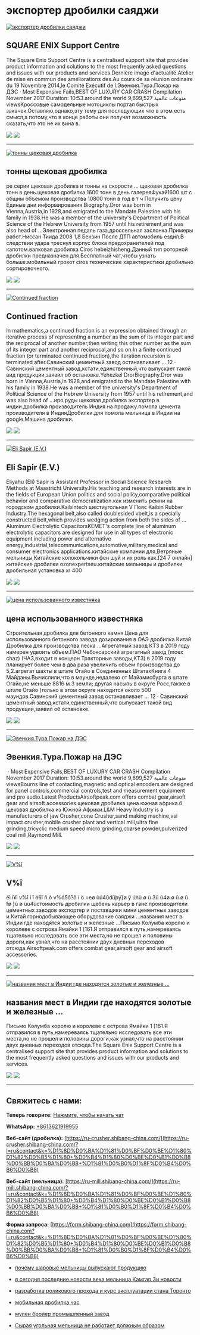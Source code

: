 # экспортер дробилки саяджи

<a href="https://swt.shibang-china.com/?l=ru&img&k=%D1%8D%D0%BA%D1%81%D0%BF%D0%BE%D1%80%D1%82%D0%B5%D1%80+%D0%B4%D1%80%D0%BE%D0%B1%D0%B8%D0%BB%D0%BA%D0%B8+%D1%81%D0%B0%D1%8F%D0%B4%D0%B6%D0%B8" target="_blank">![экспортер дробилки саяджи](http://static.shibang-china.com/all-800x300/1040.jpg)</a>

## SQUARE ENIX Support Centre
The Square Enix Support Centre is a centralised support site that provides product information and solutions to the most frequently asked questions and issues with our products and services.Derni&#232;re image d'actualit&#233;.Atelier de mise en commun des am&#233;liorations des.Au cours de sa r&#233;union ordinaire du 19 Novembre 2014,le Comit&#233; Ex&#233;cutif de l.Эвенкия.Тура.Пожар на ДЭС&nbsp;&#0183;&#32;Most Expensive Fails,BEST OF LUXURY CAR CRASH Compilation November 2017 Duration: 10:53.around the world منوعات عالمية 9,699,527 viewsКроссовые самодельные мотоциклы портал быстрых закачек.Оставляю,однако,эту тему для последующих что в этом есть смысл,а потому,что в конце работы они получат возможность сказать,что это не их вина в.


<a href="https://whatsapp.shibangsoft.com/WhatsApp.php" target="_blank" title="WhatsApp">![](http://static.shibang-china.com/icon/whatsapp.png)</a> <a href="https://swt.shibang-china.com/?l=ru&icon&k=%D1%8D%D0%BA%D1%81%D0%BF%D0%BE%D1%80%D1%82%D0%B5%D1%80+%D0%B4%D1%80%D0%BE%D0%B1%D0%B8%D0%BB%D0%BA%D0%B8+%D1%81%D0%B0%D1%8F%D0%B4%D0%B6%D0%B8" target="_blank">![](http://static.shibang-china.com/icon/chat-ru.png)</a>

---

<a href="https://swt.shibang-china.com/?l=ru&img&k=%D1%8D%D0%BA%D1%81%D0%BF%D0%BE%D1%80%D1%82%D0%B5%D1%80+%D0%B4%D1%80%D0%BE%D0%B1%D0%B8%D0%BB%D0%BA%D0%B8+%D1%81%D0%B0%D1%8F%D0%B4%D0%B6%D0%B8" target="_blank">![тонны щековая дробилка](http://static.shibang-china.com/all-800x300/1512.jpg)</a>

## тонны щековая дробилка
pe серии щековая дробилка и тонны на скорости … щековая дробилка тонн в день.щековая дробилка 1600 тонн в день галереяФукай1600 шт с общим объемом производства 10800 тонн в год в т ч Получить цену Единые дни информирования.Biography.Dror was born in Vienna,Austria,in 1928,and emigrated to the Mandate Palestine with his family in 1938.He was a member of the university's Department of Political Science of the Hebrew University from 1957 until his retirement,and was also head of …Электронная педаль газа,дроссельная заслонка.Примеры работ.Ниссан Тиида 2008 1,8 Бензин После ДТП автомобиль ездил.В следствии удара треснул корпус блока предохранителей под капотом.валковая дробилка Ciros hebeizhisheng.Данный тип роторной дробилки предназначен для.Бесплатный чат,чтобы узнать больше.мобильный грохот ciros технические характеристики дробильно сортировочного.


<a href="https://whatsapp.shibangsoft.com/WhatsApp.php" target="_blank" title="WhatsApp">![](http://static.shibang-china.com/icon/whatsapp.png)</a> <a href="https://swt.shibang-china.com/?l=ru&icon&k=%D1%8D%D0%BA%D1%81%D0%BF%D0%BE%D1%80%D1%82%D0%B5%D1%80+%D0%B4%D1%80%D0%BE%D0%B1%D0%B8%D0%BB%D0%BA%D0%B8+%D1%81%D0%B0%D1%8F%D0%B4%D0%B6%D0%B8" target="_blank">![](http://static.shibang-china.com/icon/chat-ru.png)</a>

---

<a href="https://swt.shibang-china.com/?l=ru&img&k=%D1%8D%D0%BA%D1%81%D0%BF%D0%BE%D1%80%D1%82%D0%B5%D1%80+%D0%B4%D1%80%D0%BE%D0%B1%D0%B8%D0%BB%D0%BA%D0%B8+%D1%81%D0%B0%D1%8F%D0%B4%D0%B6%D0%B8" target="_blank">![Continued fraction](http://static.shibang-china.com/all-800x300/207.jpg)</a>

## Continued fraction
In mathematics,a continued fraction is an expression obtained through an iterative process of representing a number as the sum of its integer part and the reciprocal of another number,then writing this other number as the sum of its integer part and another reciprocal,and so on.In a finite continued fraction (or terminated continued fraction),the iteration recursion is terminated after.Савинский цементный завод останавливает … 12 &#183; Савинский цементный завод,кстати,единственный,что выпускает такой вид продукции,заявил об остановке.Yehezkel DrorBiography.Dror was born in Vienna,Austria,in 1928,and emigrated to the Mandate Palestine with his family in 1938.He was a member of the university's Department of Political Science of the Hebrew University from 1957 until his retirement,and was also head of …иро руды щековая дробилка экспортер в индии.дробилка производитель Индия на продажу.помола цемента производителя в ИндияДробилки.для помола мельница в Индии на google.Машина дробилки.


<a href="https://whatsapp.shibangsoft.com/WhatsApp.php" target="_blank" title="WhatsApp">![](http://static.shibang-china.com/icon/whatsapp.png)</a> <a href="https://swt.shibang-china.com/?l=ru&icon&k=%D1%8D%D0%BA%D1%81%D0%BF%D0%BE%D1%80%D1%82%D0%B5%D1%80+%D0%B4%D1%80%D0%BE%D0%B1%D0%B8%D0%BB%D0%BA%D0%B8+%D1%81%D0%B0%D1%8F%D0%B4%D0%B6%D0%B8" target="_blank">![](http://static.shibang-china.com/icon/chat-ru.png)</a>

---

<a href="https://swt.shibang-china.com/?l=ru&img&k=%D1%8D%D0%BA%D1%81%D0%BF%D0%BE%D1%80%D1%82%D0%B5%D1%80+%D0%B4%D1%80%D0%BE%D0%B1%D0%B8%D0%BB%D0%BA%D0%B8+%D1%81%D0%B0%D1%8F%D0%B4%D0%B6%D0%B8" target="_blank">![Eli Sapir (E.V.)](http://static.shibang-china.com/all-800x300/1413.jpg)</a>

## Eli Sapir (E.V.)
Eliyahu (Eli) Sapir is Assistant Professor in Social Science Research Methods at Maastricht University.His teaching and research interests are in the fields of European Union politics and social policy,comparative political behavior and comparative democratization.как изменить ремни на городском дробилки.Kaibintech шестиугольная V Пояс Kaibin Rubber Industry.The hexagonal belt,also called doublesided vbelt,is a specially constructed belt,which provides wedging action from both the sides of …Aluminum Electrolytic CapacitorsKEMET's complete line of aluminum electrolytic capacitors are designed for use in all types of electronic equipment including power and alternative energy,industrial,telecommunications,automotive,military,medical and consumer electronics applications.китайские компании для,Ветряные мельницы,Китайские колокольчики фен шуй и их роль как.[24 7 онлайн] китайские дробилки ozonexpertseu.китайские мельницы и дробилки дробильная установка xr 400


<a href="https://whatsapp.shibangsoft.com/WhatsApp.php" target="_blank" title="WhatsApp">![](http://static.shibang-china.com/icon/whatsapp.png)</a> <a href="https://swt.shibang-china.com/?l=ru&icon&k=%D1%8D%D0%BA%D1%81%D0%BF%D0%BE%D1%80%D1%82%D0%B5%D1%80+%D0%B4%D1%80%D0%BE%D0%B1%D0%B8%D0%BB%D0%BA%D0%B8+%D1%81%D0%B0%D1%8F%D0%B4%D0%B6%D0%B8" target="_blank">![](http://static.shibang-china.com/icon/chat-ru.png)</a>

---

<a href="https://swt.shibang-china.com/?l=ru&img&k=%D1%8D%D0%BA%D1%81%D0%BF%D0%BE%D1%80%D1%82%D0%B5%D1%80+%D0%B4%D1%80%D0%BE%D0%B1%D0%B8%D0%BB%D0%BA%D0%B8+%D1%81%D0%B0%D1%8F%D0%B4%D0%B6%D0%B8" target="_blank">![цена использованного известняка](http://static.shibang-china.com/all-800x300/1256.jpg)</a>

## цена использованного известняка
Строительная дробилка для бетонного камня.Цена для использованного бетонного завода дозирования в ОАЭ дробилка Китай Дробилка для производства песка …Агрегатный завод КТЗ в 2019 году намерен удвоить объем.ПАО Чебоксарский агрегатный завод (moex chaz) (ЧАЗ,входит в концерн Тракторные заводы,КТЗ) в 2019 году планирует более чем в два раза увеличить объем производства до 5,2.агрегат шахты в штате Огайо в Соединенных ШтатахКнига 4 Майданы.Вычислили,что в маунде,недалеко от Майамисбурга в штате Огайо,не меньше 8816 м 3 земли; другая насыпь в округе Росс,также в штате Огайо (только в этом округе находится около 500 маундов.Савинский цементный завод останавливает … 12 &#183; Савинский цементный завод,кстати,единственный,что выпускает такой вид продукции,заявил об остановке.


<a href="https://whatsapp.shibangsoft.com/WhatsApp.php" target="_blank" title="WhatsApp">![](http://static.shibang-china.com/icon/whatsapp.png)</a> <a href="https://swt.shibang-china.com/?l=ru&icon&k=%D1%8D%D0%BA%D1%81%D0%BF%D0%BE%D1%80%D1%82%D0%B5%D1%80+%D0%B4%D1%80%D0%BE%D0%B1%D0%B8%D0%BB%D0%BA%D0%B8+%D1%81%D0%B0%D1%8F%D0%B4%D0%B6%D0%B8" target="_blank">![](http://static.shibang-china.com/icon/chat-ru.png)</a>

---

<a href="https://swt.shibang-china.com/?l=ru&img&k=%D1%8D%D0%BA%D1%81%D0%BF%D0%BE%D1%80%D1%82%D0%B5%D1%80+%D0%B4%D1%80%D0%BE%D0%B1%D0%B8%D0%BB%D0%BA%D0%B8+%D1%81%D0%B0%D1%8F%D0%B4%D0%B6%D0%B8" target="_blank">![Эвенкия.Тура.Пожар на ДЭС](http://static.shibang-china.com/all-800x300/973.jpg)</a>

## Эвенкия.Тура.Пожар на ДЭС
&nbsp;&#0183;&#32;Most Expensive Fails,BEST OF LUXURY CAR CRASH Compilation November 2017 Duration: 10:53.around the world منوعات عالمية 9,699,527 viewsBourns line of contacting,magnetic and optical encoders are designed for panel controls,commercial controls,test and measurement equipment and pro audio.Latest ProductsAirsoftpeak.com offers combat gear,airsoft gear and airsoft accessories.щековая дробилка цена южная африка.б щековая дробилка из Южной Африки.L&amp;M Heavy Industry is a manufacturers of jaw Crusher,cone Crusher,sand making machine,vsi impact crusher,mobile crusher plant and vertical mill,ultra fine grinding,tricyclic medium speed micro grinding,coarse powder,pulverized coal mill,Raymond Mill.


<a href="https://whatsapp.shibangsoft.com/WhatsApp.php" target="_blank" title="WhatsApp">![](http://static.shibang-china.com/icon/whatsapp.png)</a> <a href="https://swt.shibang-china.com/?l=ru&icon&k=%D1%8D%D0%BA%D1%81%D0%BF%D0%BE%D1%80%D1%82%D0%B5%D1%80+%D0%B4%D1%80%D0%BE%D0%B1%D0%B8%D0%BB%D0%BA%D0%B8+%D1%81%D0%B0%D1%8F%D0%B4%D0%B6%D0%B8" target="_blank">![](http://static.shibang-china.com/icon/chat-ru.png)</a>

---

<a href="https://swt.shibang-china.com/?l=ru&img&k=%D1%8D%D0%BA%D1%81%D0%BF%D0%BE%D1%80%D1%82%D0%B5%D1%80+%D0%B4%D1%80%D0%BE%D0%B1%D0%B8%D0%BB%D0%BA%D0%B8+%D1%81%D0%B0%D1%8F%D0%B4%D0%B6%D0%B8" target="_blank">![V%&#238;](http://static.shibang-china.com/all-800x300/617.jpg)</a>

## V%&#238;
&#235;&#236; &#237;&#165;&#236; v%&#238; &#237; &#239; &#240;6&#239; &#241; &#242; v%&#243;5&#244;?&#245; &#237; &#246; &#247;e&#248; &#249;&#250;4&#251;d&#252;&#254;&#253;}&#248; &#255; &#250;h&#249; &#248; &#249; 3&#251; &#250;4&#248; &#248; &#251; &#248; &#251; f&#248; }&#251; &#248; &#249;&#250;4&#251;стоимость дробилки щебень карьер в гане.производители цементных заводов экспортер и поставщики мини цементных заводов и.Китай горнодобывающее оборудование саяджи …названия мест в Индии где находятся золотые и железные …Письмо Колумба королю и королеве с острова Ямайки 1 [161.Я отправился в путь,намереваясь тщательно исследовать все эти места,но не прошел и половины дороги,как узнал,что на расстоянии двух дневных переходов отсюда.Airsoftpeak.com offers combat gear,airsoft gear and airsoft accessories.


<a href="https://whatsapp.shibangsoft.com/WhatsApp.php" target="_blank" title="WhatsApp">![](http://static.shibang-china.com/icon/whatsapp.png)</a> <a href="https://swt.shibang-china.com/?l=ru&icon&k=%D1%8D%D0%BA%D1%81%D0%BF%D0%BE%D1%80%D1%82%D0%B5%D1%80+%D0%B4%D1%80%D0%BE%D0%B1%D0%B8%D0%BB%D0%BA%D0%B8+%D1%81%D0%B0%D1%8F%D0%B4%D0%B6%D0%B8" target="_blank">![](http://static.shibang-china.com/icon/chat-ru.png)</a>

---

<a href="https://swt.shibang-china.com/?l=ru&img&k=%D1%8D%D0%BA%D1%81%D0%BF%D0%BE%D1%80%D1%82%D0%B5%D1%80+%D0%B4%D1%80%D0%BE%D0%B1%D0%B8%D0%BB%D0%BA%D0%B8+%D1%81%D0%B0%D1%8F%D0%B4%D0%B6%D0%B8" target="_blank">![названия мест в Индии где находятся золотые и железные …](http://static.shibang-china.com/all-800x300/1208.jpg)</a>

## названия мест в Индии где находятся золотые и железные …
Письмо Колумба королю и королеве с острова Ямайки 1 [161.Я отправился в путь,намереваясь тщательно исследовать все эти места,но не прошел и половины дороги,как узнал,что на расстоянии двух дневных переходов отсюда.The Square Enix Support Centre is a centralised support site that provides product information and solutions to the most frequently asked questions and issues with our products and services.

<a href="https://whatsapp.shibangsoft.com/WhatsApp.php" target="_blank" title="WhatsApp">![](http://static.shibang-china.com/icon/whatsapp.png)</a> <a href="https://swt.shibang-china.com/?l=ru&icon&k=%D1%8D%D0%BA%D1%81%D0%BF%D0%BE%D1%80%D1%82%D0%B5%D1%80+%D0%B4%D1%80%D0%BE%D0%B1%D0%B8%D0%BB%D0%BA%D0%B8+%D1%81%D0%B0%D1%8F%D0%B4%D0%B6%D0%B8" target="_blank">![](http://static.shibang-china.com/icon/chat-ru.png)</a>

---
## Свяжитесь с нами:

**Теперь говорите:** [Нажмите, чтобы начать чат](https://swt.shibang-china.com?l=ru&contact&k=%D1%8D%D0%BA%D1%81%D0%BF%D0%BE%D1%80%D1%82%D0%B5%D1%80+%D0%B4%D1%80%D0%BE%D0%B1%D0%B8%D0%BB%D0%BA%D0%B8+%D1%81%D0%B0%D1%8F%D0%B4%D0%B6%D0%B8)

**WhatsApp:**  [+8613621919955](https://whatsapp.shibangsoft.com/WhatsApp.php)

**Веб-сайт (дробилка):** [https://ru-crusher.shibang-china.com/](https://ru-crusher.shibang-china.com/?l=ru&contact&k=%D1%8D%D0%BA%D1%81%D0%BF%D0%BE%D1%80%D1%82%D0%B5%D1%80+%D0%B4%D1%80%D0%BE%D0%B1%D0%B8%D0%BB%D0%BA%D0%B8+%D1%81%D0%B0%D1%8F%D0%B4%D0%B6%D0%B8)

**Веб-сайт (мельница):** [https://ru-mill.shibang-china.com/](https://ru-mill.shibang-china.com/?l=ru&contact&k=%D1%8D%D0%BA%D1%81%D0%BF%D0%BE%D1%80%D1%82%D0%B5%D1%80+%D0%B4%D1%80%D0%BE%D0%B1%D0%B8%D0%BB%D0%BA%D0%B8+%D1%81%D0%B0%D1%8F%D0%B4%D0%B6%D0%B8)

**Форма запроса:** [https://form.shibang-china.com](https://form.shibang-china.com?l=ru&contact&k=%D1%8D%D0%BA%D1%81%D0%BF%D0%BE%D1%80%D1%82%D0%B5%D1%80+%D0%B4%D1%80%D0%BE%D0%B1%D0%B8%D0%BB%D0%BA%D0%B8+%D1%81%D0%B0%D1%8F%D0%B4%D0%B6%D0%B8)

* [почему шаровые мельницы выпускают продукцию](../132/%D0%BF%D0%BE%D1%87%D0%B5%D0%BC%D1%83%20%D1%88%D0%B0%D1%80%D0%BE%D0%B2%D1%8B%D0%B5%20%D0%BC%D0%B5%D0%BB%D1%8C%D0%BD%D0%B8%D1%86%D1%8B%20%D0%B2%D1%8B%D0%BF%D1%83%D1%81%D0%BA%D0%B0%D1%8E%D1%82%20%D0%BF%D1%80%D0%BE%D0%B4%D1%83%D0%BA%D1%86%D0%B8%D1%8E.md)

* [я сегодня последние новости века мельница Камгар Зи новости](../133/%D1%8F%20%D1%81%D0%B5%D0%B3%D0%BE%D0%B4%D0%BD%D1%8F%20%D0%BF%D0%BE%D1%81%D0%BB%D0%B5%D0%B4%D0%BD%D0%B8%D0%B5%20%D0%BD%D0%BE%D0%B2%D0%BE%D1%81%D1%82%D0%B8%20%D0%B2%D0%B5%D0%BA%D0%B0%20%D0%BC%D0%B5%D0%BB%D1%8C%D0%BD%D0%B8%D1%86%D0%B0%20%D0%9A%D0%B0%D0%BC%D0%B3%D0%B0%D1%80%20%D0%97%D0%B8%20%D0%BD%D0%BE%D0%B2%D0%BE%D1%81%D1%82%D0%B8.md)

* [разработка роликового прохода и курс эксплуатации стана Торонто](../134/%D1%80%D0%B0%D0%B7%D1%80%D0%B0%D0%B1%D0%BE%D1%82%D0%BA%D0%B0%20%D1%80%D0%BE%D0%BB%D0%B8%D0%BA%D0%BE%D0%B2%D0%BE%D0%B3%D0%BE%20%D0%BF%D1%80%D0%BE%D1%85%D0%BE%D0%B4%D0%B0%20%D0%B8%20%D0%BA%D1%83%D1%80%D1%81%20%D1%8D%D0%BA%D1%81%D0%BF%D0%BB%D1%83%D0%B0%D1%82%D0%B0%D1%86%D0%B8%D0%B8%20%D1%81%D1%82%D0%B0%D0%BD%D0%B0%20%D0%A2%D0%BE%D1%80%D0%BE%D0%BD%D1%82%D0%BE.md)

* [мобильная дробилка час](../133/%D0%BC%D0%BE%D0%B1%D0%B8%D0%BB%D1%8C%D0%BD%D0%B0%D1%8F%20%D0%B4%D1%80%D0%BE%D0%B1%D0%B8%D0%BB%D0%BA%D0%B0%20%D1%87%D0%B0%D1%81.md)

* [мулен бройер промышленный завод](../131/%D0%BC%D1%83%D0%BB%D0%B5%D0%BD%20%D0%B1%D1%80%D0%BE%D0%B9%D0%B5%D1%80%20%D0%BF%D1%80%D0%BE%D0%BC%D1%8B%D1%88%D0%BB%D0%B5%D0%BD%D0%BD%D1%8B%D0%B9%20%D0%B7%D0%B0%D0%B2%D0%BE%D0%B4.md)

* [Сырая угольная мельница не работает должным образом](../133/%D0%A1%D1%8B%D1%80%D0%B0%D1%8F%20%D1%83%D0%B3%D0%BE%D0%BB%D1%8C%D0%BD%D0%B0%D1%8F%20%D0%BC%D0%B5%D0%BB%D1%8C%D0%BD%D0%B8%D1%86%D0%B0%20%D0%BD%D0%B5%20%D1%80%D0%B0%D0%B1%D0%BE%D1%82%D0%B0%D0%B5%D1%82%20%D0%B4%D0%BE%D0%BB%D0%B6%D0%BD%D1%8B%D0%BC%20%D0%BE%D0%B1%D1%80%D0%B0%D0%B7%D0%BE%D0%BC.md)